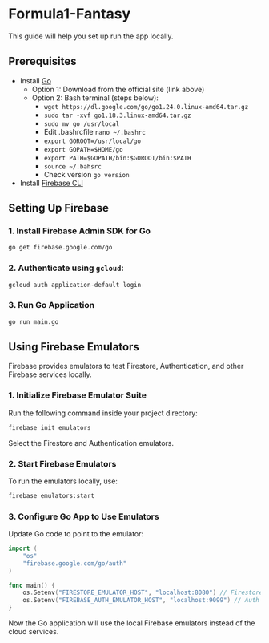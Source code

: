 # Formula1-Fantasy

This guide will help you set up run the app locally.

## Prerequisites
- Install [Go](https://go.dev/dl/)
    - Option 1: Download from the official site (link above)
    - Option 2: Bash terminal (steps below): 
        - `wget https://dl.google.com/go/go1.24.0.linux-amd64.tar.gz`
        - `sudo tar -xvf go1.18.3.linux-amd64.tar.gz`
        - `sudo mv go /usr/local`
        - Edit .bashrcfile `nano ~/.bashrc`
        - `export GOROOT=/usr/local/go`
        - `export GOPATH=$HOME/go`
        - `export PATH=$GOPATH/bin:$GOROOT/bin:$PATH`
        - `source ~/.bahsrc`
        - Check version `go version`
- Install [Firebase CLI](https://firebase.google.com/docs/cli)


## Setting Up Firebase
### 1. Install Firebase Admin SDK for Go
```sh
go get firebase.google.com/go
```

### 2. Authenticate using `gcloud`:
   ```sh
   gcloud auth application-default login
   ```

### 3. Run Go Application
```sh
go run main.go
```

## Using Firebase Emulators
Firebase provides emulators to test Firestore, Authentication, and other Firebase services locally.


### 1. Initialize Firebase Emulator Suite
Run the following command inside your project directory:
```sh
firebase init emulators
```
Select the Firestore and Authentication emulators.

### 2. Start Firebase Emulators
To run the emulators locally, use:
```sh
firebase emulators:start
```

### 3. Configure Go App to Use Emulators
Update Go code to point to the emulator:
```go
import (
	"os"
	"firebase.google.com/go/auth"
)

func main() {
	os.Setenv("FIRESTORE_EMULATOR_HOST", "localhost:8080") // Firestore
	os.Setenv("FIREBASE_AUTH_EMULATOR_HOST", "localhost:9099") // Auth
}
```

Now the Go application will use the local Firebase emulators instead of the cloud services.

